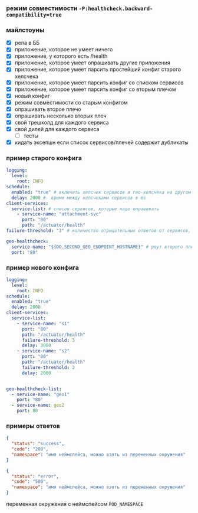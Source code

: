 ### режим совместимости `-P:healthcheck.backward-compatibility=true`

### майлстоуны
- [x] репа в ББ
- [x] приложение, которое не умеет ничего
- [x] приложение, у которого есть /health
- [x] приложение, которое умеет опрашивать другие приложения
- [x] приложение, которое умеет парсить простейший конфиг старого хелсчека
- [x] приложение, которое умеет парсить конфиг со списком сервисов
- [x] приложение, которое умеет парсить конфиг со вторым плечом
- [x] новый конфиг
- [x] режим совместимости со старым конфигом
- [x] опрашивать второе плечо
- [x] опрашивать несколько вторых плеч 
- [x] свой трешхолд для каждого сервиса
- [x] свой дилей для каждого сервиса 
  - [ ] тесты
- [x] кидать эксепшн если список сервисов/плечей содержит дубликаты

### пример старого конфига

```yaml
logging:
  level:
    root: INFO
schedule:
  enabled: "true" # включить хелсчек сервисов и гео-хелсчека на другом плече
  delay: 2000 #  время между хелсчеками сервисов в ms
client-services:
  service-list: # список сервисов, которые надо опрашивать
    - service-name: "attachment-svc"
      port: "80"
      path: "/actuator/health"
failure-threshold: "3" # количество отрицательных ответов от сервисов, после которого плечо выводится из балансировки

geo-healthcheck:
  service-name: "${DO.SECOND_GEO_ENDPOINT_HOSTNAME}" # роут второго плеча
  port: "80"
```

### пример нового конфига

```yaml
logging:
  level:
    root: INFO
schedule:
  enabled: "true"
  delay: 2000
client-services:
  service-list:
    - service-name: "s1"
      port: "80"
      path: "/actuator/health"
      failure-threshold: 3
      delay: 3000
    - service-name: "s2"
      port: "80"
      path: "/actuator/health"
      failure-threshold: 2
      delay: 2000


geo-healthcheck-list:
  - service-name: "geo1"
    port: "80"
  - service-name: geo2
    port: 80
```



### примеры ответов
```json
{
  "status": "success",
  "code": "200",
  "namespace": "имя неймспейса, можно взять из переменных окружения"
}
```
```json
{
  "status": "error",
  "code": "500",
  "namespace": "имя неймспейса, можно взять из переменных окружения"
}
```
переменная окружения с неймспейсом `POD_NAMESPACE`